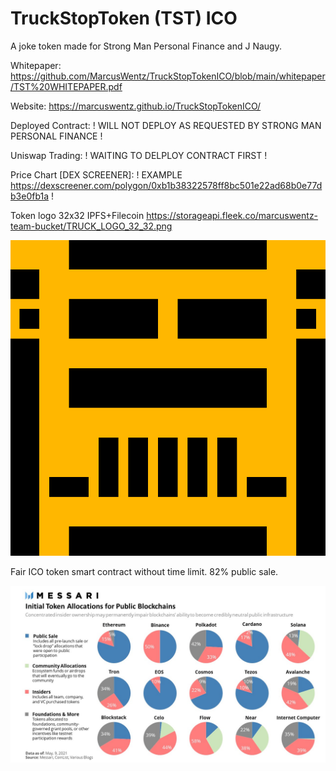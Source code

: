 # TruckStopToken (TST) ICO

A joke token made for Strong Man Personal Finance and J Naugy.

Whitepaper: https://github.com/MarcusWentz/TruckStopTokenICO/blob/main/whitepaper/TST%20WHITEPAPER.pdf 

Website: https://marcuswentz.github.io/TruckStopTokenICO/ 

Deployed Contract: ! WILL NOT DEPLOY AS REQUESTED BY STRONG MAN PERSONAL FINANCE !

Uniswap Trading: ! WAITING TO DELPLOY CONTRACT FIRST !

Price Chart [DEX SCREENER]: ! EXAMPLE https://dexscreener.com/polygon/0xb1b38322578ff8bc501e22ad68b0e77db3e0fb1a !

Token logo 32x32 IPFS+Filecoin https://storageapi.fleek.co/marcuswentz-team-bucket/TRUCK_LOGO_32_32.png 

<img src="https://github.com/MarcusWentz/TruckStopTokenICO/blob/main/images/TRUCK.png" alt="ICO"/>

Fair ICO token smart contract without time limit. 82% public sale. 

<img src="https://github.com/MarcusWentz/TruckStopTokenICO/blob/main/images/FAIR_ICO_80_PERCENT.jpg" alt="ICO"/>
